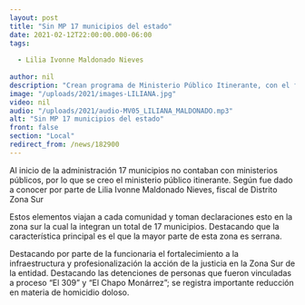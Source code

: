 ```yaml
---
layout: post
title: "Sin MP 17 municipios del estado"
date: 2021-02-12T22:00:00.000-06:00
tags:
  
  - Lilia Ivonne Maldonado Nieves
  
author: nil
description: "Crean programa de Ministerio Público Itinerante, con el fin de que se lleven a cabo investigaciones."
image: "/uploads/2021/images-LILIANA.jpg"
video: nil
audio: "/uploads/2021/audio-MV05_LILIANA_MALDONADO.mp3"
alt: "Sin MP 17 municipios del estado"
front: false
section: "Local"
redirect_from: /news/182900
---
```


Al inicio de la administración 17 municipios no contaban con ministerios públicos, por lo que se creo el ministerio público itinerante. Según fue dado a conocer por parte de Lilia Ivonne Maldonado Nieves, fiscal de Distrito Zona Sur

Estos elementos viajan a cada comunidad y toman declaraciones esto en la zona sur la cual la integran un total de 17 municipios. Destacando que la característica principal es el que la mayor parte de esta zona es serrana.

Destacando por parte de la funcionaria el fortalecimiento a la infraestructura y profesionalización la acción de la justicia en la Zona Sur de la entidad. Destacando las detenciones de personas que fueron vinculadas a proceso “El 309” y “El Chapo Monárrez”; se registra importante reducción en materia de homicidio doloso.
